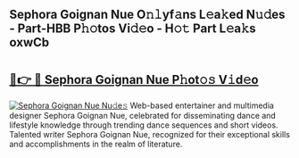 ## Sephora Goignan Nue O𝚗𝚕yf𝚊ns L𝚎a𝚔ed N𝚞𝚍es - Part-HBB P𝚑𝚘tos Vi𝚍𝚎o - H𝚘𝚝 Part L𝚎a𝚔s oxwCb

# <h2><a href="http://kf60mdf.oniu.top/?m=Sephora+Goignan+Nue">🔗👉 🔴 Sephora Goignan Nue P𝚑ot𝚘𝚜 V𝚒d𝚎o</a></h2>

[![Sephora Goignan Nue Nu𝚍e𝚜](https://i.imgur.com/0qMVB7G.gif)](http://kf60mdf.oniu.top/?m=Sephora+Goignan+Nue)
Web-based entertainer and multimedia designer Sephora Goignan Nue, celebrated for disseminating dance and lifestyle knowledge through trending dance sequences and short videos. Talented writer Sephora Goignan Nue, recognized for their exceptional skills and accomplishments in the realm of literature.  
